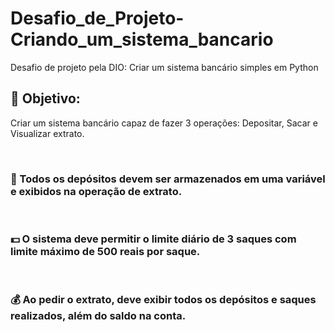 # Desafio_de_Projeto-Criando_um_sistema_bancario
Desafio de projeto pela DIO: Criar um sistema bancário simples em Python

## 🚩 Objetivo:
Criar um sistema bancário capaz de fazer 3 operações: Depositar, Sacar e Visualizar extrato.

<br>

### 🏧 Todos os depósitos devem ser armazenados em uma variável e exibidos na operação de extrato.

<br>

### 💵 O sistema deve permitir o limite diário de 3 saques com limite máximo de 500 reais por saque.

<br>

### 💰 Ao pedir o extrato, deve exibir todos os depósitos e saques realizados, além do saldo na conta.
